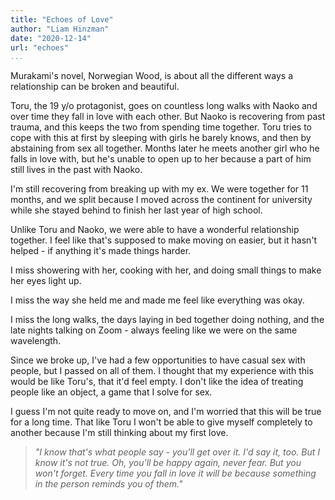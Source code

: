 ```yaml
---
title: "Echoes of Love"
author: "Liam Hinzman"
date: "2020-12-14"
url: "echoes"
...
```


Murakami's novel, Norwegian Wood, is about all the different ways a relationship can be broken and beautiful.

Toru, the 19 y/o protagonist, goes on countless long walks with Naoko and over time they fall in love with each other. But Naoko is recovering from past trauma, and this keeps the two from spending time together. Toru tries to cope with this at first by sleeping with girls he barely knows, and then by abstaining from sex all together. Months later he meets another girl who he falls in love with, but he's unable to open up to her because a part of him still lives in the past with Naoko.

I'm still recovering from breaking up with my ex. We were together for 11 months, and we split because I moved across the continent for university while she stayed behind to finish her last year of high school.

Unlike Toru and Naoko, we were able to have a wonderful relationship together. I feel like that's supposed to make moving on easier, but it hasn't helped - if anything it's made things harder.

I miss showering with her, cooking with her, and doing small things to make her eyes light up.

I miss the way she held me and made me feel like everything was okay.

I miss the long walks, the days laying in bed together doing nothing, and the late nights talking on Zoom - always feeling like we were on the same wavelength.

Since we broke up, I've had a few opportunities to have casual sex with people, but I passed on all of them. I thought that my experience with this would be like Toru's, that it'd feel empty. I don't like the idea of treating people like an object, a game that I solve for sex.

I guess I'm not quite ready to move on, and I'm worried that this will be true for a long time. That like Toru I won't be able to give myself completely to another because I'm still thinking about my first love.

> _"I know that's what people say - you'll get over it. I'd say it, too. But I know it's not true. Oh, you'll be happy again, never fear. But you won't forget. Every time you fall in love it will be because something in the person reminds you of them."_
